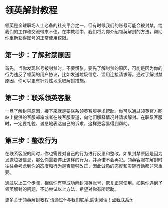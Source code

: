 # 领英解封教程

领英是全球职场人士必备的社交平台之一，但有时候我们的账号可能会被封禁，给我们的工作和交流带来不便。在本教程中，我们将为你介绍领英解封的方法，帮助你重新获得账号的正常使用权限。

## 第一步：了解封禁原因

首先，当你发现账号被封禁时，不要慌张。要先了解封禁的原因，可能是因为你的行为违反了领英的用户协议，比如发送垃圾信息、滥用连接请求等。通过了解封禁原因，你可以更有针对性地采取解封措施。

## 第二步：联系领英客服

一旦了解封禁原因，接下来就是要联系领英客服寻求帮助。你可以通过领英官方网站上提供的客服邮箱或者在线客服渠道，向他们解释情况并请求解封。在联系客服时，一定要礼貌、诚恳地表达自己的诉求，这样更容易得到帮助。

## 第三步：整改行为

在联系客服的同时，你也需要对自己的行为进行反思和整改。如果封禁原因是因为发送垃圾信息，那么你需要停止这样的行为，并承诺不会再犯。领英客服在解封时往往会考虑到你的态度和行为是否能够改正，因此诚恳的态度和实际行动都非常重要。

通过以上三个步骤，相信你有望成功解封领英账号，恢复正常使用。如果你遇到了领英解封的问题，不妨尝试以上方法，希望对你有所帮助。

更多关于领英解封教程 请通过✈与我们联系,感谢阅读！[点我联系✈](https://ac.k02.cc)